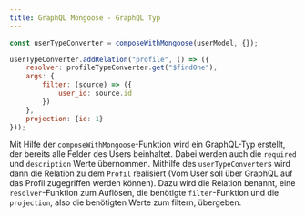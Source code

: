 ```yaml
---
title: GraphQL Mongoose - GraphQL Typ
---
```


```javascript
const userTypeConverter = composeWithMongoose(userModel, {});

userTypeConverter.addRelation("profile", () => ({
    resolver: profileTypeConverter.get("$findOne"),
    args: {
        filter: (source) => ({
            user_id: source.id
        })
    },
    projection: {id: 1}
}));
```

Mit Hilfe der `composeWithMongoose`-Funktion wird ein GraphQL-Typ erstellt, der bereits alle Felder des Users beinhaltet. Dabei werden auch die `required` und `description` Werte übernommen. Mithilfe des `userTypeConverter`s wird dann die Relation zu dem `Profil` realisiert (Vom User soll über GraphQL auf das Profil zugegriffen werden können). Dazu wird die Relation benannt, eine `resolver`-Funktion zum Auflösen, die benötigte `filter`-Funktion und die `projection`, also die benötigten Werte zum filtern, übergeben.
